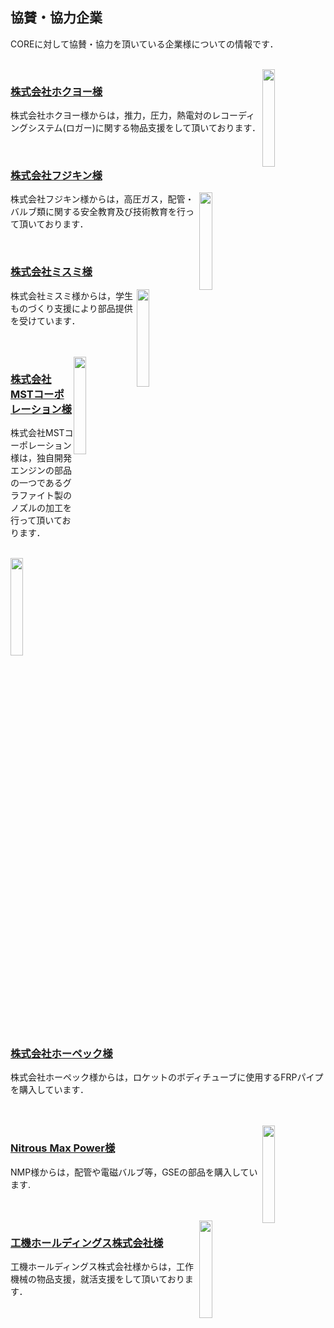 ## 協賛・協力企業

COREに対して協賛・協力を頂いている企業様についての情報です．

<br/>

<img style="float: right;" src="/img/logo-hokuyoh.jpg" width="20%">

### [株式会社ホクヨー様](http://hokuyoh.co.jp/)

株式会社ホクヨー様からは，推力，圧力，熱電対のレコーディングシステム(ロガー)に関する物品支援をして頂いております．

<br/>

### [株式会社フジキン様](https://www.fujikin.co.jp/)
<img style="float: right;" src="/img/logo-fujikin.png" width="20%">

株式会社フジキン様からは，高圧ガス，配管・バルブ類に関する安全教育及び技術教育を行って頂いております．

<br/>

### [株式会社ミスミ様](http://www.misumi.co.jp/)

<img style="float: right;" src="/img/logo-misumi.jpg" width="20%">

株式会社ミスミ様からは，学生ものづくり支援により部品提供を受けています．

<br/>
<br/>
<img style="float: right;" src="/img/logo-mst.jpg" width="20%">

### [株式会社MSTコーポレーション様](http://www.mst-corp.co.jp/)
株式会社MSTコーポレーション様は，独自開発エンジンの部品の一つであるグラファイト製のノズルの加工を行って頂いております．


<br/>

<img style="float: right;" src="/img/logo-hopec.png" width="20%">
<br/>

### [株式会社ホーペック様](http://www.hopec.jp/)

株式会社ホーペック様からは，ロケットのボディチューブに使用するFRPパイプを購入しています．

<br/>
<br/>

<img style="float: right;" src="/img/logo-nmp.png" width="20%">

### [Nitrous Max Power様](https://www.nos-nmp.com/)

NMP様からは，配管や電磁バルブ等，GSEの部品を購入しています. 

<br/>
<br/>

<img style="float: right;" src="/img/logo-hikoki.jpg" width="20%">

### [工機ホールディングス株式会社様](https://www.koki-holdings.co.jp/)
工機ホールディングス株式会社様からは，工作機械の物品支援，就活支援をして頂いております．

<br/>

